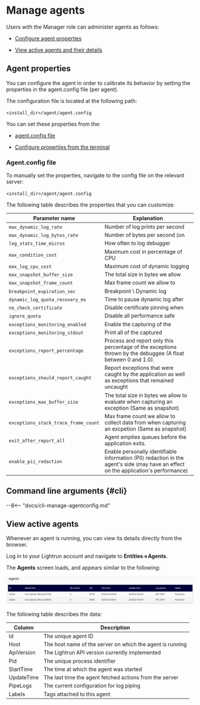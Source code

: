 # Manage agents

Users with the Manager role can administer agents as follows: 

- [Configure agent properties](#agent-properties)

- [View active agents and their details](#view-active-agents)


## Agent properties

You can configure the agent in order to calibrate its behavior by setting the properties in the agent.config file (per agent).

The configuration file is located at the following path:

`<install_dir>/agent/agent.config`

You can set these properties from the:

- [agent.config file](#agentconfig-file)

- [Configure properties from the terminal](#cli)

### Agent.config file

To manually set the properties, navigate to the config file on the relevant server: 

`<install_dir>/agent/agent.config`

The following table describes the properties that you can customize:

| Parameter name                       | Explanation                                                  |
| ------------------------------------ | ------------------------------------------------------------ |
| `max_dynamic_log_rate`               | Number of log prints per second                              |
| `max_dynamic_log_bytes_rate`         | Number of bytes per second (on                               |
| `log_stats_time_micros`              | How often to log debugger                                    |
| `max_condition_cost`                 | Maximum cost in percentage of CPU                            |
| `max_log_cpu_cost`                   | Maximum cost of dynamic logging                              |
| `max_snapshot_buffer_size`           | The total size in bytes we allow                             |
| `max_snapshot_frame_count`           | Max frame count we allow to                                  |
| `breakpoint_expiration_sec`          | Breakpoint \\ Dynamic log                                    |
| `dynamic_log_quota_recovery_ms`      | Time to pause dynamic log after                              |
| `no_check_certificate`               | Disable certificate pinning when                             |
| `ignore_quota`                       | Disable all performance safe                                 |
| `exceptions_monitoring_enabled`      | Enable the capturing of the                                  |
| `exceptions_monitoring_stdout`       | Print all of the captured                                    |
| `exceptions_report_percentage`       | Process and report only this percentage of the exceptions thrown by the debuggee (A float between 0 and 1.0). |
| `exceptions_should_report_caught`    | Report exceptions that were caught by the application as well as exceptions that remained uncaught |
| `exceptions_max_buffer_size`         | The total size in bytes we allow to evaluate when capturing an exception (Same as snapshot) |
| `exceptions_stack_trace_frame_count` | Max frame count we allow to collect data from when capturing an excpetion (Same as snapshot) |
| `exit_after_report_all`                | Agent empties queues before the application exits. |
| `enable_pii_redaction`               | Enable personally identifiable information (PII) redaction in the agent's side (may have an effect on the application's performance) |

## Command line arguments {#cli}

--8<-- "docs/cli-manage-agentconfig.md"


## View active agents 

Whenever an agent is running, you can view its details directly from the browser. 

Log in to your Lightrun account and navigate to **Entities->Agents**.

The **Agents** screen loads, and appears similar to the following: 

![Agent view](assets/images/app-agents.png)



The following table describes the data: 

| Column     | Description                                               |
| ---------- | --------------------------------------------------------- |
| Id         | The unique agent ID                                       |
| Host       | The host name of the server on which the agent is running |
| ApiVersion | The Lightrun API version currently implemented            |
| Pid        | The unique process identifier                             |
| StartTime  | The time at which the agent was started                   |
| UpdateTime | The last time the agent fetched actions from the server   |
| PipeLogs   | The current configuration for log piping                  |
| Labels     | Tags attached to this agent                               |

